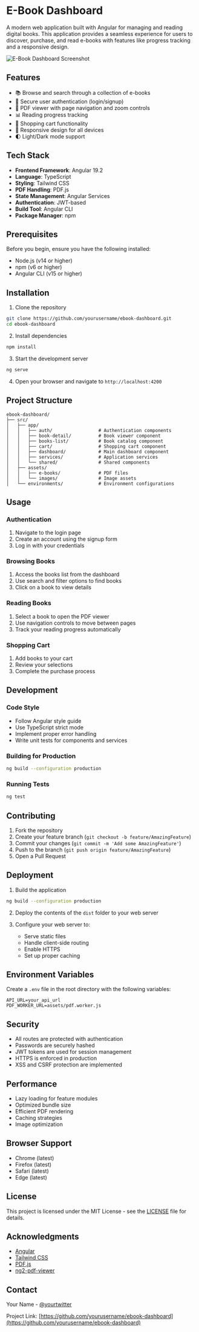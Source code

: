 # E-Book Dashboard

A modern web application built with Angular for managing and reading digital books. This application provides a seamless experience for users to discover, purchase, and read e-books with features like progress tracking and a responsive design.

![E-Book Dashboard Screenshot](screenshot.png)

## Features

- 📚 Browse and search through a collection of e-books
- 🔐 Secure user authentication (login/signup)
- 📖 PDF viewer with page navigation and zoom controls
- 📊 Reading progress tracking
- 🛒 Shopping cart functionality
- 📱 Responsive design for all devices
- 🌓 Light/Dark mode support

## Tech Stack

- **Frontend Framework**: Angular 19.2
- **Language**: TypeScript
- **Styling**: Tailwind CSS
- **PDF Handling**: PDF.js
- **State Management**: Angular Services
- **Authentication**: JWT-based
- **Build Tool**: Angular CLI
- **Package Manager**: npm

## Prerequisites

Before you begin, ensure you have the following installed:

- Node.js (v14 or higher)
- npm (v6 or higher)
- Angular CLI (v15 or higher)

## Installation

1. Clone the repository

```bash
git clone https://github.com/yourusername/ebook-dashboard.git
cd ebook-dashboard
```

2. Install dependencies

```bash
npm install
```

3. Start the development server

```bash
ng serve
```

4. Open your browser and navigate to `http://localhost:4200`

## Project Structure

```
ebook-dashboard/
├── src/
│   ├── app/
│   │   ├── auth/                 # Authentication components
│   │   ├── book-detail/          # Book viewer component
│   │   ├── books-list/           # Book catalog component
│   │   ├── cart/                 # Shopping cart component
│   │   ├── dashboard/            # Main dashboard component
│   │   ├── services/             # Application services
│   │   └── shared/               # Shared components
│   ├── assets/
│   │   ├── e-books/              # PDF files
│   │   └── images/               # Image assets
│   └── environments/             # Environment configurations
```

## Usage

### Authentication

1. Navigate to the login page
2. Create an account using the signup form
3. Log in with your credentials

### Browsing Books

1. Access the books list from the dashboard
2. Use search and filter options to find books
3. Click on a book to view details

### Reading Books

1. Select a book to open the PDF viewer
2. Use navigation controls to move between pages
3. Track your reading progress automatically

### Shopping Cart

1. Add books to your cart
2. Review your selections
3. Complete the purchase process

## Development

### Code Style

- Follow Angular style guide
- Use TypeScript strict mode
- Implement proper error handling
- Write unit tests for components and services

### Building for Production

```bash
ng build --configuration production
```

### Running Tests

```bash
ng test
```

## Contributing

1. Fork the repository
2. Create your feature branch (`git checkout -b feature/AmazingFeature`)
3. Commit your changes (`git commit -m 'Add some AmazingFeature'`)
4. Push to the branch (`git push origin feature/AmazingFeature`)
5. Open a Pull Request

## Deployment

1. Build the application

```bash
ng build --configuration production
```

2. Deploy the contents of the `dist` folder to your web server

3. Configure your web server to:
   - Serve static files
   - Handle client-side routing
   - Enable HTTPS
   - Set up proper caching

## Environment Variables

Create a `.env` file in the root directory with the following variables:

```env
API_URL=your_api_url
PDF_WORKER_URL=assets/pdf.worker.js
```

## Security

- All routes are protected with authentication
- Passwords are securely hashed
- JWT tokens are used for session management
- HTTPS is enforced in production
- XSS and CSRF protection are implemented

## Performance

- Lazy loading for feature modules
- Optimized bundle size
- Efficient PDF rendering
- Caching strategies
- Image optimization

## Browser Support

- Chrome (latest)
- Firefox (latest)
- Safari (latest)
- Edge (latest)

## License

This project is licensed under the MIT License - see the [LICENSE](LICENSE) file for details.

## Acknowledgments

- [Angular](https://angular.io/)
- [Tailwind CSS](https://tailwindcss.com/)
- [PDF.js](https://mozilla.github.io/pdf.js/)
- [ng2-pdf-viewer](https://github.com/VadimDez/ng2-pdf-viewer)

## Contact

Your Name - [@yourtwitter](https://twitter.com/yourtwitter)

Project Link: [https://github.com/yourusername/ebook-dashboard](https://github.com/yourusername/ebook-dashboard)
